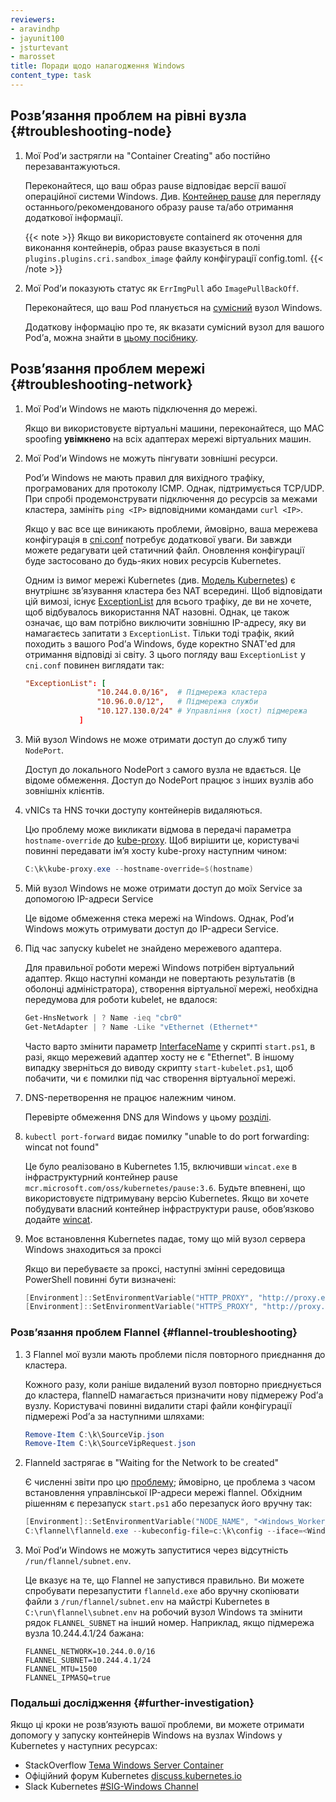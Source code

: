 ```yaml
---
reviewers:
- aravindhp
- jayunit100
- jsturtevant
- marosset
title: Поради щодо налагодження Windows
content_type: task
---
```


<!-- overview -->

<!-- body -->

## Розвʼязання проблем на рівні вузла {#troubleshooting-node}

1. Мої Podʼи застрягли на "Container Creating" або постійно перезавантажуються.

   Переконайтеся, що ваш образ pause відповідає версії вашої операційної системи Windows. Див. [Контейнер pause](/docs/concepts/windows/intro/#pause-container) для перегляду останнього/рекомендованого образу pause та/або отримання додаткової інформації.

   {{< note >}}
   Якщо ви використовуєте containerd як оточення для виконання контейнерів, образ pause вказується в    полі `plugins.plugins.cri.sandbox_image` файлу конфігурації config.toml.
   {{< /note >}}

2. Мої Podʼи показують статус як `ErrImgPull` або `ImagePullBackOff`.

   Переконайтеся, що ваш Pod планується на [сумісний](https://docs.microsoft.com/virtualization/windowscontainers/deploy-containers/version-compatibility) вузол Windows.

   Додаткову інформацію про те, як вказати сумісний вузол для вашого Podʼа, можна знайти в
   [цьому посібнику](/docs/concepts/windows/user-guide/#ensuring-os-specific-workloads-land-on-the-appropriate-container-host).

## Розвʼязання проблем мережі {#troubleshooting-network}

1. Мої Podʼи Windows не мають підключення до мережі.

   Якщо ви використовуєте віртуальні машини, переконайтеся, що MAC spoofing **увімкнено** на всіх адаптерах мережі віртуальних машин.

2. Мої Podʼи Windows не можуть пінгувати зовнішні ресурси.

   Podʼи Windows не мають правил для вихідного трафіку, програмованих для протоколу ICMP. Однак, підтримується TCP/UDP. При спробі продемонструвати підключення до ресурсів за межами кластера, замініть `ping <IP>` відповідними командами `curl <IP>`.

   Якщо у вас все ще виникають проблеми, ймовірно, ваша мережева конфігурація в
   [cni.conf](https://github.com/Microsoft/SDN/blob/master/Kubernetes/flannel/l2bridge/cni/config/cni.conf) потребує додаткової уваги. Ви завжди можете редагувати цей статичний файл. Оновлення конфігурації буде застосовано до будь-яких нових ресурсів Kubernetes.

   Одним із вимог мережі Kubernetes (див. [Модель Kubernetes](/docs/concepts/cluster-administration/networking/)) є внутрішнє звʼязування кластера без NAT всередині. Щоб відповідати цій вимозі, існує [ExceptionList](https://github.com/Microsoft/SDN/blob/master/Kubernetes/flannel/l2bridge/cni/config/cni.conf#L20) для всього трафіку, де ви не хочете, щоб відбувалось використання NAT назовні. Однак, це також означає, що вам потрібно виключити зовнішню IP-адресу, яку ви намагаєтесь запитати з `ExceptionList`. Тільки тоді трафік, який походить з вашого Podʼа Windows, буде коректно SNAT'ed для отримання відповіді зі світу. З цього погляду ваш `ExceptionList` у `cni.conf` повинен виглядати так:

   ```conf
   "ExceptionList": [
                   "10.244.0.0/16",  # Підмережа кластера
                   "10.96.0.0/12",   # Підмережа служби
                   "10.127.130.0/24" # Управління (хост) підмережа
               ]
   ```

3. Мій вузол Windows не може отримати доступ до служб типу `NodePort`.

   Доступ до локального NodePort з самого вузла не вдається. Це відоме обмеження. Доступ до NodePort працює з інших вузлів або зовнішніх клієнтів.

4. vNICs та HNS точки доступу контейнерів видаляються.

   Цю проблему може викликати відмова в передачі параметра `hostname-override` до [kube-proxy](/docs/reference/command-line-tools-reference/kube-proxy/). Щоб вирішити це, користувачі повинні передавати імʼя хосту kube-proxy наступним чином:

   ```powershell
   C:\k\kube-proxy.exe --hostname-override=$(hostname)
   ```

5. Мій вузол Windows не може отримати доступ до моїх Service за допомогою IP-адреси Service

   Це відоме обмеження стека мережі на Windows. Однак, Podʼи Windows можуть отримувати доступ до IP-адреси Service.

6. Під час запуску kubelet не знайдено мережевого адаптера.

   Для правильної роботи мережі Windows потрібен віртуальний адаптер. Якщо наступні команди не повертають результатів (в оболонці адміністратора), створення віртуальної мережі, необхідна передумова для роботи kubelet, не вдалося:

   ```powershell
   Get-HnsNetwork | ? Name -ieq "cbr0"
   Get-NetAdapter | ? Name -Like "vEthernet (Ethernet*"
   ```

   Часто варто змінити параметр [InterfaceName](https://github.com/microsoft/SDN/blob/master/Kubernetes/flannel/start.ps1#L7) у скрипті `start.ps1`, в разі, якщо мережевий адаптер хосту не є "Ethernet". В іншому випадку зверніться до виводу скрипту `start-kubelet.ps1`, щоб побачити, чи є помилки під час створення віртуальної мережі.

7. DNS-перетворення не працює належним чином.

   Перевірте обмеження DNS для Windows у цьому [розділі](/docs/concepts/services-networking/dns-pod-service/#dns-windows).

8. `kubectl port-forward` видає помилку "unable to do port forwarding: wincat not found"

   Це було реалізовано в Kubernetes 1.15, включивши `wincat.exe` в інфраструктурний контейнер pause `mcr.microsoft.com/oss/kubernetes/pause:3.6`. Будьте впевнені, що використовуєте підтримувану версію Kubernetes. Якщо ви хочете побудувати власний контейнер інфраструктури pause, обовʼязково додайте [wincat](https://github.com/kubernetes/kubernetes/tree/master/build/pause/windows/wincat).

9. Моє встановлення Kubernetes падає, тому що мій вузол сервера Windows знаходиться за проксі

   Якщо ви перебуваєте за проксі, наступні змінні середовища PowerShell повинні бути визначені:

   ```PowerShell
   [Environment]::SetEnvironmentVariable("HTTP_PROXY", "http://proxy.example.com:80/", [EnvironmentVariableTarget]::Machine)
   [Environment]::SetEnvironmentVariable("HTTPS_PROXY", "http://proxy.example.com:443/", [EnvironmentVariableTarget]::Machine)
   ```

### Розвʼязання проблем Flannel {#flannel-troubleshooting}

1. З Flannel мої вузли мають проблеми після повторного приєднання до кластера.

   Кожного разу, коли раніше видалений вузол повторно приєднується до кластера, flannelD намагається призначити нову підмережу Podʼа вузлу. Користувачі повинні видалити старі файли конфігурації підмережі Podʼа за наступними шляхами:

   ```powershell
   Remove-Item C:\k\SourceVip.json
   Remove-Item C:\k\SourceVipRequest.json
   ```

1. Flanneld застрягає в "Waiting for the Network to be created"

   Є численні звіти про цю [проблему](https://github.com/coreos/flannel/issues/1066); ймовірно, це проблема з часом встановлення управлінської IP-адреси мережі flannel. Обхідним рішенням є перезапуск `start.ps1` або перезапуск його вручну так:

   ```powershell
   [Environment]::SetEnvironmentVariable("NODE_NAME", "<Windows_Worker_Hostname>")
   C:\flannel\flanneld.exe --kubeconfig-file=c:\k\config --iface=<Windows_Worker_Node_IP> --ip-masq=1 --kube-subnet-mgr=1
   ```

1. Мої Podʼи Windows не можуть запуститися через відсутність `/run/flannel/subnet.env`.

   Це вказує на те, що Flannel не запустився правильно. Ви можете спробувати перезапустити `flanneld.exe` або вручну скопіювати файли з `/run/flannel/subnet.env` на майстрі Kubernetes в `C:\run\flannel\subnet.env` на робочий вузол Windows та змінити рядок `FLANNEL_SUBNET` на інший номер. Наприклад, якщо підмережа вузла 10.244.4.1/24 бажана:

   ```env
   FLANNEL_NETWORK=10.244.0.0/16
   FLANNEL_SUBNET=10.244.4.1/24
   FLANNEL_MTU=1500
   FLANNEL_IPMASQ=true
   ```

### Подальші дослідження {#further-investigation}

Якщо ці кроки не розвʼязують вашої проблеми, ви можете отримати допомогу у запуску контейнерів Windows на вузлах Windows у Kubernetes у наступних ресурсах:

* StackOverflow [Тема Windows Server Container](https://stackoverflow.com/questions/tagged/windows-server-container)
* Офіційний форум Kubernetes [discuss.kubernetes.io](https://discuss.kubernetes.io/)
* Slack Kubernetes [#SIG-Windows Channel](https://kubernetes.slack.com/messages/sig-windows)
